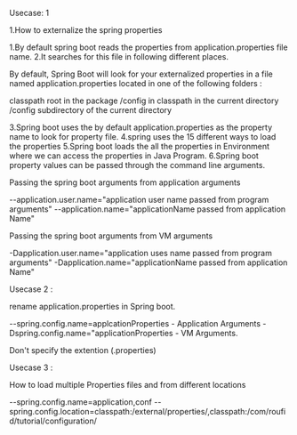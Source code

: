 
Usecase: 1

1.How to externalize the spring properties 


1.By default spring boot reads the properties from application.properties file name.
2.It searches for this file in following different places.

By default, Spring Boot will look for your externalized properties in a file named application.properties located in one of the following folders :

classpath root
in the package /config in classpath
in the current directory
/config subdirectory of the current directory


3.Spring boot uses the by default application.properties as the property name to look for property file.
4.spring uses the 15 different ways to load the properties
5.Spring boot loads the all the properties in Environment where we can access the properties in Java Program.
6.Spring boot property values can be passed through the command line arguments.


Passing the spring boot arguments from application arguments

--application.user.name="application user name  passed from program arguments" --application.name="applicationName passed from application Name"


Passing the spring boot arguments from VM arguments 

-Dapplication.user.name="application uses name  passed from program arguments" -Dapplication.name="applicationName passed from application Name"



Usecase 2 :

rename application.properties in Spring boot.

--spring.config.name=applcationProperties - Application Arguments
-Dspring.config.name="applicationProperties - VM Arguments.

Don't specify the extention (.properties)


Usecase 3 :

How to load multiple Properties files and from different locations


--spring.config.name=application,conf 
--spring.config.location=classpath:/external/properties/,classpath:/com/roufid/tutorial/configuration/
